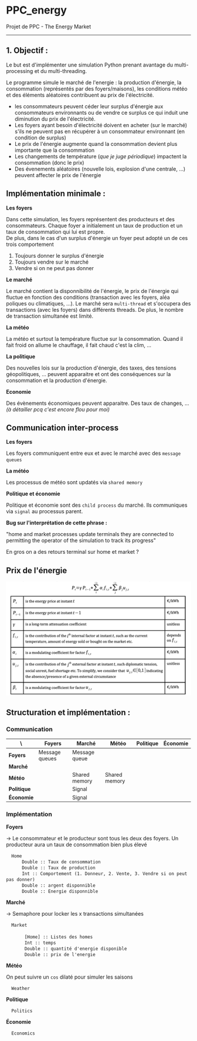 # PPC_energy
Projet de PPC - The Energy Market

<hr>

## 1. Objectif :

Le but est d'implémenter une simulation Python prenant avantage du multi-processing et du multi-threading.

Le programme simule le marché de l'energie : la production d'énergie, la consommation (représentés par des foyers/maisons), les conditions météo et des éléments aléatoires contribuent au prix de l'électricité.

 - les consommateurs peuvent céder leur surplus d'énergie aux consommateurs environnants ou de vendre ce surplus ce qui induit une diminution du prix de l'électricité.
 -  Les foyers ayant besoin d'électricité doivent en acheter (sur le marché) s'ils ne peuvent pas en récupérer à un consommateur environnant (en condition de surplus)
 - Le prix de l'énergie augmente quand la consommation devient plus importante que la consommation
 - Les changements de température (*que je juge périodique*) impactent la consommation (donc le prix)
 - Des évenements aléatoires (nouvelle lois, explosion d'une centrale, …) peuvent affecter le prix de l'énergie
 
 ## Implémentation minimale : 
 
 **Les foyers**
 
  Dans cette simulation, les foyers représentent des producteurs et des consommateurs. Chaque foyer a initialement un taux de production et un taux de consommation qui lui est propre.  
  De plus, dans le cas d'un surplus d'énergie un foyer peut adopté un de ces trois comportement 
  
  1. Toujours donner le surplus d'énergie
  2. Toujours vendre sur le marché
  3. Vendre si on ne peut pas donner
 
 **Le marché**
 
 Le marché contient la disponnibilité de l'énergie, le prix de l'énergie qui fluctue en fonction des conditions (transaction avec les foyers, aléa poliques ou climatiques, …). Le marché sera ```multi-thread``` et s'occupera des transactions (avec les foyers) dans différents threads. De plus, le nombre de transaction simultanée est limité.
 
 **La météo**
 
 La météo et surtout la température fluctue sur la consommation. Quand il fait froid on allume le chauffage, il fait chaud c'est la clim, …
 
 **La politique**
 
 Des nouvelles lois sur la production d'énergie, des taxes, des tensions géopolitiques, … peuvent apparaitre et ont des conséquences sur la consommation et la production d'énergie.
 
 **Economie**
    
 Des évènements économiques peuvent apparaitre. Des taux de changes, …
 *(à détailler pcq c'est encore flou pour moi)*
 
 ## Communication inter-process
 
 **Les foyers**
 
 Les foyers communiquent entre eux et avec le marché avec des ```message queues```
 
 **La météo**
 
 Les processus de météo sont updatés via ```shared memory```
 
 **Politique et économie**
 
 Politique et économie sont des ```child process``` du marché. Ils communiques via ```signal``` au processus parent.
 
 
 **Bug sur l'interprétation de cette phrase :**
 
 "home and market processes update terminals they are connected to permitting the operator of the simulation to track its progress"
 
 En gros on a des retours terminal sur home et market ?
 
 ## Prix de l'énergie
 
 <img alt="Calcul du prix de l'energie" src="/img/calcul_price.png">
 
 ## Structuration et implémentation :
 
 ### Communication

| \         | Foyers | Marché | Météo | Politique | Économie |
| -         | ------ | ------ | ----- | --------- |  ------- |
| **Foyers**    | Message queues     | Message queue        |       |           |          |
| **Marché**    |        |        |       |           |          |
| **Météo**   |        | Shared memory       |  Shared memory     |           |          |
| **Politique** |        |   Signal     |       |           |          |
| **Économie**  |        |    Signal    |       |           |          |


### Implémentation

**Foyers**

-> Le consommateur et le producteur sont tous les deux des foyers. Un producteur aura un taux de consommation bien plus élevé
   
      Home
          Double :: Taux de consommation
          Double :: Taux de production
          Int :: Comportement (1. Donneur, 2. Vente, 3. Vendre si on peut pas donner)
          Double :: argent disponnible
          Double :: Energie disponnible
      
**Marché**

-> Semaphore pour locker les x transactions simultanées
   
      Market
      
           [Home] :: Listes des homes
           Int :: temps
           Double :: quantité d'energie disponible
           Double :: prix de l'energie
   
   
**Météo**
   
   On peut suivre un `cos` dilaté pour simuler les saisons
   
      Weather
      
**Politique**
   
      Politics
      
**Économie**
   
      Economics
